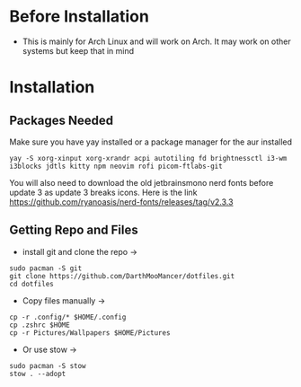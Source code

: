 # Before Installation

- This is mainly for Arch Linux and will work on Arch. It may work on other systems but keep that in mind

# Installation
Packages Needed
---------------
Make sure you have yay installed or a package manager for the aur installed

```
yay -S xorg-xinput xorg-xrandr acpi autotiling fd brightnessctl i3-wm i3blocks jdtls kitty npm neovim rofi picom-ftlabs-git
```
You will also need to download the old jetbrainsmono nerd fonts before update 3 as update 3 breaks icons. Here is the link https://github.com/ryanoasis/nerd-fonts/releases/tag/v2.3.3

Getting Repo and Files
----------------------
- install git and clone the repo -> 
```
sudo pacman -S git
git clone https://github.com/DarthMooMancer/dotfiles.git
cd dotfiles
```

- Copy files manually -> 

```
cp -r .config/* $HOME/.config
cp .zshrc $HOME
cp -r Pictures/Wallpapers $HOME/Pictures
```
- Or use stow -> 

```
sudo pacman -S stow
stow . --adopt
```
